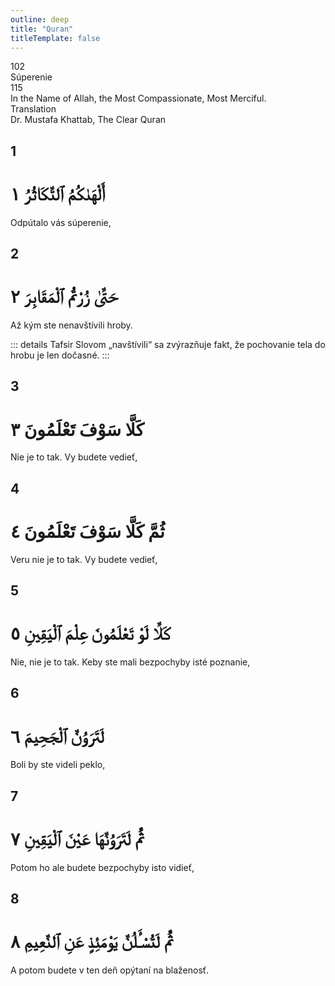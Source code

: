 ```yaml
---
outline: deep
title: "Quran"
titleTemplate: false
---
```


<!--CHAPTER INTRO-->
<div class="chapter-title-wrapper">
<div class="chapter-title">102</div>
<div class="chapter-title-slovak">Súperenie</div>
<div class="chapter-opening">115</div>
<div class="chapter-opening-slovak">In the Name of Allah, the Most Compassionate, Most Merciful.</div>
</div>

<div class="intro2-wrapper">
<div class="chapter-info-wrapper">
<div class="chapter-info-translation">Translation</div>
<div class="chapter-info-name">Dr. Mustafa Khattab, The Clear Quran</div>
</div>

</div>

## 1

<!-- CHAPTER NUMBERS -->
<Badge type="info" text="102:1" class="badge" />
<div>
<div class="main-verse" >
<!-- ARABIC -->
<h1 class="verse-arabic">أَلْهَىٰكُمُ ٱلتَّكَاثُرُ ١</h1>
</div>
<!-- ENGLISH -->
<p>Odpútalo vás súperenie,</p>
</div>

<div class="break"></div>

## 2

<!-- CHAPTER NUMBERS -->
<Badge type="info" text="102:2" class="badge" />
<div>
<div class="main-verse" >
<!-- ARABIC -->
<h1 class="verse-arabic">حَتَّىٰ زُرْتُمُ ٱلْمَقَابِرَ ٢</h1>
</div>
<!-- ENGLISH -->
<p>Až kým ste nenavštívili hroby.</p>
</div>
<!-- TAFSIR -->

::: details Tafsir
Slovom „navštívili“ sa zvýrazňuje fakt, že pochovanie tela do hrobu je len dočasné.
:::

<div class="break"></div>

## 3

<!-- CHAPTER NUMBERS -->
<Badge type="info" text="102:3" class="badge" />
<div>
<div class="main-verse" >
<!-- ARABIC -->
<h1 class="verse-arabic">كَلَّا سَوْفَ تَعْلَمُونَ ٣</h1>
</div>
<!-- ENGLISH -->
<p>Nie je to tak. Vy budete vedieť,</p>
</div>

<div class="break"></div>

## 4

<!-- CHAPTER NUMBERS -->
<Badge type="info" text="102:4" class="badge" />
<div>
<div class="main-verse" >
<!-- ARABIC -->
<h1 class="verse-arabic">ثُمَّ كَلَّا سَوْفَ تَعْلَمُونَ ٤</h1>
</div>
<!-- ENGLISH -->
<p>Veru nie je to tak. Vy budete vedieť,</p>
</div>

<div class="break"></div>

## 5

<!-- CHAPTER NUMBERS -->
<Badge type="info" text="102:5" class="badge" />
<div>
<div class="main-verse" >
<!-- ARABIC -->
<h1 class="verse-arabic">كَلَّا لَوْ تَعْلَمُونَ عِلْمَ ٱلْيَقِينِ ٥</h1>
</div>
<!-- ENGLISH -->
<p>Nie, nie je to tak. Keby ste mali bezpochyby isté poznanie,</p>
</div>
<div class="break"></div>

## 6

<!-- CHAPTER NUMBERS -->
<Badge type="info" text="102:6" class="badge" />
<div>
<div class="main-verse" >
<!-- ARABIC -->
<h1 class="verse-arabic">لَتَرَوُنَّ ٱلْجَحِيمَ ٦</h1>
</div>
<!-- ENGLISH -->
<p>Boli by ste videli peklo,</p>
</div>
<div class="break"></div>

## 7

<!-- CHAPTER NUMBERS -->
<Badge type="info" text="102:7" class="badge" />
<div>
<div class="main-verse" >
<!-- ARABIC -->
<h1 class="verse-arabic">ثُمَّ لَتَرَوُنَّهَا عَيْنَ ٱلْيَقِينِ ٧</h1>
</div>
<!-- ENGLISH -->
<p>Potom ho ale budete bezpochyby isto vidieť,</p>
</div>
<div class="break"></div>

## 8

<!-- CHAPTER NUMBERS -->
<Badge type="info" text="102:8" class="badge" />
<div>
<div class="main-verse" >
<!-- ARABIC -->
<h1 class="verse-arabic">ثُمَّ لَتُسْـَٔلُنَّ يَوْمَئِذٍ عَنِ ٱلنَّعِيمِ ٨</h1>
</div>
<!-- ENGLISH -->
<p>A potom budete v ten deň opýtaní na blaženosť.</p>
</div>
